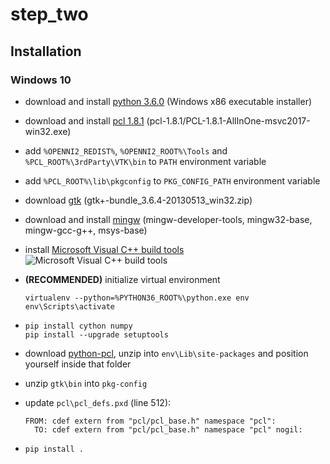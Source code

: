 # step_two
## Installation
### Windows 10
- download and install [python 3.6.0](https://www.python.org/downloads/release/python-360/) (Windows x86 executable installer)
- download and install [pcl 1.8.1](https://github.com/PointCloudLibrary/pcl/releases/) (pcl-1.8.1/PCL-1.8.1-AllInOne-msvc2017-win32.exe)
- add `%OPENNI2_REDIST%`, `%OPENNI2_ROOT%\Tools` and `%PCL_ROOT%\3rdParty\VTK\bin` to `PATH` environment variable
- add `%PCL_ROOT%\lib\pkgconfig` to `PKG_CONFIG_PATH` environment variable
- download [gtk](http://www.tarnyko.net/dl/gtk.htm) (gtk+-bundle_3.6.4-20130513_win32.zip)
- download and install [mingw](https://sourceforge.net/projects/mingw/) (mingw-developer-tools, mingw32-base, mingw-gcc-g++, msys-base)
- install [Microsoft Visual C++ build tools](https://visualstudio.microsoft.com/visual-cpp-build-tools/)
  ![Microsoft Visual C++ build tools](https://docs.microsoft.com/en-us/answers/storage/attachments/34873-10262.png)


- **(RECOMMENDED)** initialize virtual environment
  ```
  virtualenv --python=%PYTHON36_ROOT%\python.exe env
  env\Scripts\activate
  ```
- ```
  pip install cython numpy
  pip install --upgrade setuptools
  ```
- download [python-pcl](https://github.com/strawlab/python-pcl/releases), unzip into `env\Lib\site-packages` and position yourself inside that folder
- unzip `gtk\bin` into `pkg-config`
- update `pcl\pcl_defs.pxd` (line 512):
  ```
  FROM: cdef extern from "pcl/pcl_base.h" namespace "pcl":
    TO: cdef extern from "pcl/pcl_base.h" namespace "pcl" nogil: 
  ```
- ```
  pip install .
  ```

